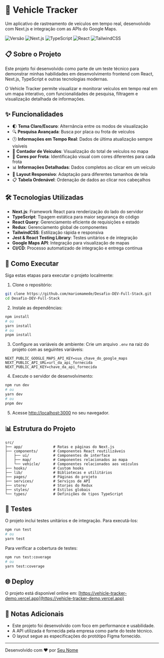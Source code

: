 # 🚗 Vehicle Tracker

Um aplicativo de rastreamento de veículos em tempo real, desenvolvido com Next.js e integração com as APIs do Google Maps.

![Versão](https://img.shields.io/badge/versão-1.0.0-blue)
![Next.js](https://img.shields.io/badge/Next.js-14.0.0-black)
![TypeScript](https://img.shields.io/badge/TypeScript-5.0.0-blue)
![React](https://img.shields.io/badge/React-18.0.0-blue)
![TailwindCSS](https://img.shields.io/badge/TailwindCSS-3.3.0-blue)

## 📋 Sobre o Projeto

Este projeto foi desenvolvido como parte de um teste técnico para demonstrar minhas habilidades em desenvolvimento frontend com React, Next.js, TypeScript e outras tecnologias modernas.

O Vehicle Tracker permite visualizar e monitorar veículos em tempo real em um mapa interativo, com funcionalidades de pesquisa, filtragem e visualização detalhada de informações.

## ✨ Funcionalidades

- 🌓 **Tema Claro/Escuro**: Alternância entre os modos de visualização
- 🔍 **Pesquisa Avançada**: Busca por placa ou frota de veículos
- 🕒 **Informações em Tempo Real**: Dados de última atualização sempre visíveis
- 🚙 **Contador de Veículos**: Visualização do total de veículos no mapa
- 🎨 **Cores por Frota**: Identificação visual com cores diferentes para cada frota
- 📊 **Informações Detalhadas**: Dados completos ao clicar em um veículo
- 📱 **Layout Responsivo**: Adaptação para diferentes tamanhos de tela
- 📋 **Tabela Ordenável**: Ordenação de dados ao clicar nos cabeçalhos

## 🛠️ Tecnologias Utilizadas

- **Next.js**: Framework React para renderização do lado do servidor
- **TypeScript**: Tipagem estática para maior segurança do código
- **React Query**: Gerenciamento eficiente de requisições e estado
- **Redux**: Gerenciamento global de componentes
- **TailwindCSS**: Estilização rápida e responsiva
- **Jest & React Testing Library**: Testes unitários e de integração
- **Google Maps API**: Integração para visualização de mapas
- **CI/CD**: Processo automatizado de integração e entrega contínua

## 🚀 Como Executar

Siga estas etapas para executar o projeto localmente:

1. Clone o repositório:
```bash
git clone https://github.com/mariomamede/Desafio-DEV-Full-Stack.git
cd Desafio-DEV-Full-Stack
```

2. Instale as dependências:
```bash
npm install
# ou
yarn install
# ou
pnpm install
```

3. Configure as variáveis de ambiente:
Crie um arquivo `.env` na raiz do projeto com as seguintes variáveis:
```
NEXT_PUBLIC_GOOGLE_MAPS_API_KEY=sua_chave_do_google_maps
NEXT_PUBLIC_API_URL=url_da_api_fornecida
NEXT_PUBLIC_API_KEY=chave_da_api_fornecida
```

4. Execute o servidor de desenvolvimento:
```bash
npm run dev
# ou
yarn dev
# ou
pnpm dev
```

5. Acesse [http://localhost:3000](http://localhost:3000) no seu navegador.

## 📊 Estrutura do Projeto

```
src/
├── app/              # Rotas e páginas do Next.js
├── components/       # Componentes React reutilizáveis
│   ├── ui/           # Componentes de interface
│   ├── map/          # Componentes relacionados ao mapa
│   └── vehicle/      # Componentes relacionados aos veículos
├── hooks/            # Custom hooks
├── lib/              # Bibliotecas e utilitários
├── pages/            # Páginas do projeto
├── services/         # Serviços de API
├── store/            # Stories do Redux
├── styles/           # Estilos globais
└── types/            # Definições de tipos TypeScript
```

## 🧪 Testes

O projeto inclui testes unitários e de integração. Para executá-los:

```bash
npm run test
# ou
yarn test
```

Para verificar a cobertura de testes:

```bash
npm run test:coverage
# ou
yarn test:coverage
```

## 🌐 Deploy

O projeto está disponível online em:
[https://vehicle-tracker-demo.vercel.app](https://vehicle-tracker-demo.vercel.app)

## 📝 Notas Adicionais

- Este projeto foi desenvolvido com foco em performance e usabilidade.
- A API utilizada é fornecida pela empresa como parte do teste técnico.
- O layout segue as especificações do protótipo Figma fornecido.

---

Desenvolvido com ❤️ por [Seu Nome](https://github.com/seu-usuario)